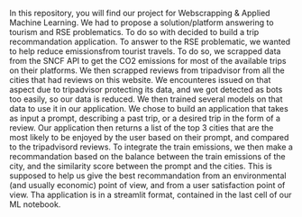 In this repository, you will find our project for Webscrapping & Applied Machine Learning.
We had to propose a solution/platform answering to tourism and RSE problematics.
To do so with decided to build a trip recommandation application. 
To answer to the RSE problematic, we wanted to help reduce emissionsfrom tourist travels. To do so, we scrapped data from the SNCF API to get the CO2 emissions for most of the available trips on their platforms.
We then scrapped reviews from tripadvisor from all the cities that had reviews on this website. We encounteres issued on that aspect due to tripadvisor protecting its data, and we got detected as bots too easily, so our data is reduced.
We then trained several models on that data to use it in our application. 
We chose to build an application that takes as input a prompt, describing a past trip, or a desired trip in the form of a review. Our application then returns a list of the top 3 cities that are the most likely to be enjoyed by the user based on their prompt, and compared to the tripadvisord reviews. 
To integrate the train emissions, we then make a recommandation based on the balance between the train emissions of the city, and the similarity score between the prompt and the cities.
This is supposed to help us give the best recommandation from an environmental (and usually economic) point of view, and from a user satisfaction point of view. Tha application is in a streamlit format, contained in the last cell of our ML notebook.
